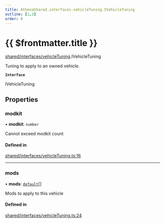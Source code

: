 ```yaml
---
title: AthenaShared.interfaces.vehicleTuning.IVehicleTuning
outline: [1,3]
order: 0
---
```


# {{ $frontmatter.title }}


[shared/interfaces/vehicleTuning](../modules/shared_interfaces_vehicleTuning.md).IVehicleTuning

Tuning to apply to an owned vehicle.

**`Interface`**

IVehicleTuning

## Properties

### modkit

• **modkit**: `number`

Cannot exceed modkit count

#### Defined in

[shared/interfaces/vehicleTuning.ts:16](https://github.com/Stuyk/altv-athena/blob/2435881/src/core/shared/interfaces/vehicleTuning.ts#L16)

___

### mods

• **mods**: [`default`](shared_interfaces_vehicleMod_default.md)[]

Mods to apply to this vehicle

#### Defined in

[shared/interfaces/vehicleTuning.ts:24](https://github.com/Stuyk/altv-athena/blob/2435881/src/core/shared/interfaces/vehicleTuning.ts#L24)

